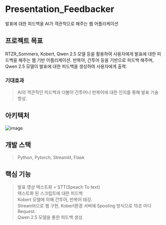 # Presentation_Feedbacker
발표에 대한 피드백을 AI가 객관적으로 해주는 웹 어플리케이션

## 프로젝트 목표
RTZR_Sommers, Kobert, Qwen 2.5 모델 등을 활용하여 사용자에게 발표에 대한 피드백을 해주는 웹 기반 어플리케이션.
반복어, 간투어 등을 기반으로 피드백 해주며, Qwen 2.5 모델이 발표에 대한 피드백을 생성하여 사용자에게 출력.

### 기대효과 
> AI의 객관적인 피드백과 더불어 간투어나 반복어에 대한 인지를 통해 발표 기술 향상.

## 아키텍처
![image](https://github.com/user-attachments/assets/0e56a33c-e473-4e79-a0da-42ed7cacfe26)

## 개발 스택
> Python, Pytorch, Streamlit, Flask<br> 

## 핵심 기능 
>
> 발표 영상 텍스트화 = STT(Speach To text)<br>
> 텍스트화 된 스크립트에 대한 피드백<br>
> Kobert 모델에 의해 간투어, 반복어 태깅.<br>
> Streamlit으로 웹 구현, Kobert환경 서버에 Spooling 방식으로 15초 마다 Request.<br>
> Qwen 2.5 모델을 통한 피드백 생성.
